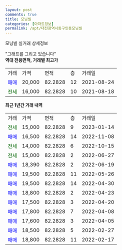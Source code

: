 ```yaml
---
layout: post
comments: true
title: 모닝빌
categories: [아파트정보]
permalink: /apt/대전광역시동구인동모닝빌
---
```


모닝빌 실거래 상세정보

<script type="text/javascript">
  google.charts.load('current', {'packages':['line', 'corechart']});
  google.charts.setOnLoadCallback(drawChart);

  function drawChart() {
    var data = new google.visualization.DataTable();
    data.addColumn('date', '거래일');
    data.addColumn('number', "매매");
    data.addColumn('number', "전세");
    data.addColumn('number', "전매");

    data.addRows([[new Date(Date.parse("2023-01-14")), null, 15000, null], [new Date(Date.parse("2022-11-08")), 16500, null, null], [new Date(Date.parse("2022-10-15")), null, 14000, null], [new Date(Date.parse("2022-06-27")), null, 15000, null], [new Date(Date.parse("2022-06-19")), 18390, null, null], [new Date(Date.parse("2022-05-26")), 19500, null, null], [new Date(Date.parse("2022-04-30")), 19500, null, null], [new Date(Date.parse("2022-04-23")), 18800, null, null], [new Date(Date.parse("2022-04-20")), 17500, null, null], [new Date(Date.parse("2022-04-08")), 17800, null, null], [new Date(Date.parse("2022-04-05")), 17600, null, null], [new Date(Date.parse("2022-02-27")), 18500, null, null], [new Date(Date.parse("2022-02-17")), 18800, null, null]]);

    var options = {
      hAxis: {
        format: 'yyyy/MM/dd'
      },    
      lineWidth: 0,
      pointsVisible: true,    
      title: '최근 1년간 유형별 실거래가 분포',
      legend: { position: 'bottom' }
    };

    var formatter = new google.visualization.NumberFormat({pattern:'###,###'} );
    formatter.format(data, 1);
    formatter.format(data, 2);
    
    setTimeout(function() {
        var chart = new google.visualization.LineChart(document.getElementById('columnchart_material'));
        chart.draw(data, (options));
        document.getElementById('loading').style.display = 'none';
    }, 200);
  }
</script>


<div id="loading" style="z-index:20; display: block; margin-left: 0px">"그래프를 그리고 있습니다"</div>
<div id="columnchart_material" style="width: 95%; margin-left: 0px; display: block"></div>
<!-- contents start -->
<b>역대 전용면적, 거래별 최고가</b>
<table class="sortable">
    <tr>
      <td>거래</td>
      <td>가격</td>
      <td>면적</td>
      <td>층</td>
      <td>거래일</td>
    </tr>
        <tr>
          <td><a style="color: blue">매매</a></td>
          <td>20,000</td>
          <td>82.2828</td>
          <td>12</td>
          <td>2021-08-24</td>
        </tr>        
        <tr>
              <td><a style="color: darkgreen">전세</a></td>
              <td>16,000</td>
              <td>82.2828</td>
              <td>10</td>
              <td>2021-08-18</td>
            </tr>        
    
</table>

<b>최근 1년간 거래 내역</b>

<table class="sortable">
    <tr>
      <td>거래</td>
      <td>가격</td>
      <td>면적</td>
      <td>층</td>
      <td>거래일</td>
    </tr>
    <tr>
      <td><a style="color: darkgreen">전세</a></td>
      <td>15,000</td>
      <td>82.2828</td>
      <td>9</td>
      <td>2023-01-14</td>
    </tr>          <tr>
      <td><a style="color: blue">매매</a></td>
      <td>16,500</td>
      <td>82.2828</td>
      <td>14</td>
      <td>2022-11-08</td>
    </tr>          <tr>
      <td><a style="color: darkgreen">전세</a></td>
      <td>14,000</td>
      <td>82.2828</td>
      <td>6</td>
      <td>2022-10-15</td>
    </tr>          <tr>
      <td><a style="color: darkgreen">전세</a></td>
      <td>15,000</td>
      <td>82.2828</td>
      <td>2</td>
      <td>2022-06-27</td>
    </tr>          <tr>
      <td><a style="color: blue">매매</a></td>
      <td>18,390</td>
      <td>82.2828</td>
      <td>2</td>
      <td>2022-06-19</td>
    </tr>          <tr>
      <td><a style="color: blue">매매</a></td>
      <td>19,500</td>
      <td>82.2828</td>
      <td>11</td>
      <td>2022-05-26</td>
    </tr>          <tr>
      <td><a style="color: blue">매매</a></td>
      <td>19,500</td>
      <td>82.2828</td>
      <td>14</td>
      <td>2022-04-30</td>
    </tr>          <tr>
      <td><a style="color: blue">매매</a></td>
      <td>18,800</td>
      <td>82.2828</td>
      <td>2</td>
      <td>2022-04-23</td>
    </tr>          <tr>
      <td><a style="color: blue">매매</a></td>
      <td>17,500</td>
      <td>82.2828</td>
      <td>3</td>
      <td>2022-04-20</td>
    </tr>          <tr>
      <td><a style="color: blue">매매</a></td>
      <td>17,800</td>
      <td>82.2828</td>
      <td>7</td>
      <td>2022-04-08</td>
    </tr>          <tr>
      <td><a style="color: blue">매매</a></td>
      <td>17,600</td>
      <td>82.2828</td>
      <td>3</td>
      <td>2022-04-05</td>
    </tr>          <tr>
      <td><a style="color: blue">매매</a></td>
      <td>18,500</td>
      <td>82.2828</td>
      <td>5</td>
      <td>2022-02-27</td>
    </tr>          <tr>
      <td><a style="color: blue">매매</a></td>
      <td>18,800</td>
      <td>82.2828</td>
      <td>11</td>
      <td>2022-02-17</td>
    </tr>      </table>
<!-- contents end -->    

